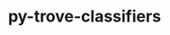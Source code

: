 ---
title: "py-trove-classifiers"
layout: cache
categories: [package, v0.20.1]
meta: {"versions": ["2023.3.9"], "compilers": ["gcc@=11.1.0", "gcc@=11.3.0", "gcc@=7.3.1", "gcc@=7.5.0"], "oss": ["amzn2", "ubuntu18.04", "ubuntu20.04", "ubuntu22.04"], "platforms": ["linux"], "targets": ["aarch64", "neoverse_n1", "ppc64le", "x86_64_v3"], "stacks": ["aws-isc", "aws-isc-aarch64", "data-vis-sdk", "e4s", "e4s-power", "ml-linux-x86_64-cpu", "ml-linux-x86_64-cuda", "ml-linux-x86_64-rocm", "radiuss", "root"], "num_specs": 17, "num_specs_by_stack": {"root": 17, "aws-isc-aarch64": 2, "aws-isc": 1, "e4s-power": 3, "radiuss": 2, "e4s": 4, "data-vis-sdk": 4, "ml-linux-x86_64-rocm": 1, "ml-linux-x86_64-cuda": 1, "ml-linux-x86_64-cpu": 1}}
spec_details: [{"hash": "ethzyvksbvz4qq52qnfovt2y6cvrvmnr", "compiler": "gcc@=7.3.1", "versions": ["2023.3.9"], "os": "amzn2", "platform": "linux", "target": "aarch64", "variants": ["build_system=python_pip"], "stacks": ["root", "aws-isc-aarch64"], "size": "-", "tarball": "https://binaries.spack.io/releases/v0.20.1/build_cache/linux-amzn2-aarch64/gcc-7.3.1/py-trove-classifiers-2023.3.9/linux-amzn2-aarch64-gcc-7.3.1-py-trove-classifiers-2023.3.9-ethzyvksbvz4qq52qnfovt2y6cvrvmnr.spack"}, {"hash": "onkbags6eew3s5dnpyqwf242ixbjqwgs", "compiler": "gcc@=7.3.1", "versions": ["2023.3.9"], "os": "amzn2", "platform": "linux", "target": "neoverse_n1", "variants": ["build_system=python_pip"], "stacks": ["root", "aws-isc-aarch64"], "size": "-", "tarball": "https://binaries.spack.io/releases/v0.20.1/build_cache/linux-amzn2-neoverse_n1/gcc-7.3.1/py-trove-classifiers-2023.3.9/linux-amzn2-neoverse_n1-gcc-7.3.1-py-trove-classifiers-2023.3.9-onkbags6eew3s5dnpyqwf242ixbjqwgs.spack"}, {"hash": "nxbsbwyjqv7pl6qmatjswyzayvlvlgom", "compiler": "gcc@=7.3.1", "versions": ["2023.3.9"], "os": "amzn2", "platform": "linux", "target": "x86_64_v3", "variants": ["build_system=python_pip"], "stacks": ["aws-isc", "root"], "size": "-", "tarball": "https://binaries.spack.io/releases/v0.20.1/build_cache/linux-amzn2-x86_64_v3/gcc-7.3.1/py-trove-classifiers-2023.3.9/linux-amzn2-x86_64_v3-gcc-7.3.1-py-trove-classifiers-2023.3.9-nxbsbwyjqv7pl6qmatjswyzayvlvlgom.spack"}, {"hash": "qqfgquqkuh6b77xq7pangzy6tnpgz44h", "compiler": "gcc@=11.1.0", "versions": ["2023.3.9"], "os": "ubuntu20.04", "platform": "linux", "target": "ppc64le", "variants": ["build_system=python_pip"], "stacks": ["root", "e4s-power"], "size": "-", "tarball": "https://binaries.spack.io/releases/v0.20.1/build_cache/linux-ubuntu20.04-ppc64le/gcc-11.1.0/py-trove-classifiers-2023.3.9/linux-ubuntu20.04-ppc64le-gcc-11.1.0-py-trove-classifiers-2023.3.9-qqfgquqkuh6b77xq7pangzy6tnpgz44h.spack"}, {"hash": "7rd6bcazo7o53rxlafyxeolm4isdyctc", "compiler": "gcc@=7.5.0", "versions": ["2023.3.9"], "os": "ubuntu18.04", "platform": "linux", "target": "x86_64_v3", "variants": ["build_system=python_pip"], "stacks": ["root", "radiuss"], "size": "-", "tarball": "https://binaries.spack.io/releases/v0.20.1/build_cache/linux-ubuntu18.04-x86_64_v3/gcc-7.5.0/py-trove-classifiers-2023.3.9/linux-ubuntu18.04-x86_64_v3-gcc-7.5.0-py-trove-classifiers-2023.3.9-7rd6bcazo7o53rxlafyxeolm4isdyctc.spack"}, {"hash": "pjo2xd4agqiv4quq52b45bi64l2muj4h", "compiler": "gcc@=11.1.0", "versions": ["2023.3.9"], "os": "ubuntu20.04", "platform": "linux", "target": "ppc64le", "variants": ["build_system=python_pip"], "stacks": ["root", "e4s-power"], "size": "-", "tarball": "https://binaries.spack.io/releases/v0.20.1/build_cache/linux-ubuntu20.04-ppc64le/gcc-11.1.0/py-trove-classifiers-2023.3.9/linux-ubuntu20.04-ppc64le-gcc-11.1.0-py-trove-classifiers-2023.3.9-pjo2xd4agqiv4quq52b45bi64l2muj4h.spack"}, {"hash": "64bdksyg7n4jgvmi2pm4p2kl3eamayks", "compiler": "gcc@=7.5.0", "versions": ["2023.3.9"], "os": "ubuntu18.04", "platform": "linux", "target": "x86_64_v3", "variants": ["build_system=python_pip"], "stacks": ["root", "radiuss"], "size": "-", "tarball": "https://binaries.spack.io/releases/v0.20.1/build_cache/linux-ubuntu18.04-x86_64_v3/gcc-7.5.0/py-trove-classifiers-2023.3.9/linux-ubuntu18.04-x86_64_v3-gcc-7.5.0-py-trove-classifiers-2023.3.9-64bdksyg7n4jgvmi2pm4p2kl3eamayks.spack"}, {"hash": "3mmpogp5qhwvyygxheb2vlrwl4wwb4qm", "compiler": "gcc@=11.1.0", "versions": ["2023.3.9"], "os": "ubuntu20.04", "platform": "linux", "target": "ppc64le", "variants": ["build_system=python_pip"], "stacks": ["root", "e4s-power"], "size": "-", "tarball": "https://binaries.spack.io/releases/v0.20.1/build_cache/linux-ubuntu20.04-ppc64le/gcc-11.1.0/py-trove-classifiers-2023.3.9/linux-ubuntu20.04-ppc64le-gcc-11.1.0-py-trove-classifiers-2023.3.9-3mmpogp5qhwvyygxheb2vlrwl4wwb4qm.spack"}, {"hash": "ans7fevl5kl6ch2lomhztcdse5q5hwcq", "compiler": "gcc@=11.1.0", "versions": ["2023.3.9"], "os": "ubuntu20.04", "platform": "linux", "target": "x86_64_v3", "variants": ["build_system=python_pip"], "stacks": ["root", "e4s"], "size": "-", "tarball": "https://binaries.spack.io/releases/v0.20.1/build_cache/linux-ubuntu20.04-x86_64_v3/gcc-11.1.0/py-trove-classifiers-2023.3.9/linux-ubuntu20.04-x86_64_v3-gcc-11.1.0-py-trove-classifiers-2023.3.9-ans7fevl5kl6ch2lomhztcdse5q5hwcq.spack"}, {"hash": "2vnnrqi6iqo4f5valojxqlczwd6teins", "compiler": "gcc@=11.1.0", "versions": ["2023.3.9"], "os": "ubuntu20.04", "platform": "linux", "target": "x86_64_v3", "variants": ["build_system=python_pip"], "stacks": ["root", "data-vis-sdk"], "size": "-", "tarball": "https://binaries.spack.io/releases/v0.20.1/build_cache/linux-ubuntu20.04-x86_64_v3/gcc-11.1.0/py-trove-classifiers-2023.3.9/linux-ubuntu20.04-x86_64_v3-gcc-11.1.0-py-trove-classifiers-2023.3.9-2vnnrqi6iqo4f5valojxqlczwd6teins.spack"}, {"hash": "klxi7okhgaa4rlwv4deq7ejvieqt47pd", "compiler": "gcc@=11.1.0", "versions": ["2023.3.9"], "os": "ubuntu20.04", "platform": "linux", "target": "x86_64_v3", "variants": ["build_system=python_pip"], "stacks": ["root", "data-vis-sdk"], "size": "-", "tarball": "https://binaries.spack.io/releases/v0.20.1/build_cache/linux-ubuntu20.04-x86_64_v3/gcc-11.1.0/py-trove-classifiers-2023.3.9/linux-ubuntu20.04-x86_64_v3-gcc-11.1.0-py-trove-classifiers-2023.3.9-klxi7okhgaa4rlwv4deq7ejvieqt47pd.spack"}, {"hash": "wlujaewo2olon4itsk6pbj5hskbhst4h", "compiler": "gcc@=11.1.0", "versions": ["2023.3.9"], "os": "ubuntu20.04", "platform": "linux", "target": "x86_64_v3", "variants": ["build_system=python_pip"], "stacks": ["root", "e4s"], "size": "-", "tarball": "https://binaries.spack.io/releases/v0.20.1/build_cache/linux-ubuntu20.04-x86_64_v3/gcc-11.1.0/py-trove-classifiers-2023.3.9/linux-ubuntu20.04-x86_64_v3-gcc-11.1.0-py-trove-classifiers-2023.3.9-wlujaewo2olon4itsk6pbj5hskbhst4h.spack"}, {"hash": "m3otwmzluawwcnafiglb2777vn3gt6cz", "compiler": "gcc@=11.1.0", "versions": ["2023.3.9"], "os": "ubuntu20.04", "platform": "linux", "target": "x86_64_v3", "variants": ["build_system=python_pip"], "stacks": ["root", "data-vis-sdk"], "size": "-", "tarball": "https://binaries.spack.io/releases/v0.20.1/build_cache/linux-ubuntu20.04-x86_64_v3/gcc-11.1.0/py-trove-classifiers-2023.3.9/linux-ubuntu20.04-x86_64_v3-gcc-11.1.0-py-trove-classifiers-2023.3.9-m3otwmzluawwcnafiglb2777vn3gt6cz.spack"}, {"hash": "vpg7obso5hr52h2dk2dzythbw23s5nfo", "compiler": "gcc@=11.1.0", "versions": ["2023.3.9"], "os": "ubuntu20.04", "platform": "linux", "target": "x86_64_v3", "variants": ["build_system=python_pip"], "stacks": ["root", "data-vis-sdk"], "size": "-", "tarball": "https://binaries.spack.io/releases/v0.20.1/build_cache/linux-ubuntu20.04-x86_64_v3/gcc-11.1.0/py-trove-classifiers-2023.3.9/linux-ubuntu20.04-x86_64_v3-gcc-11.1.0-py-trove-classifiers-2023.3.9-vpg7obso5hr52h2dk2dzythbw23s5nfo.spack"}, {"hash": "pl4twyzwh5gv6ompozuytj2xjxwoahfk", "compiler": "gcc@=11.1.0", "versions": ["2023.3.9"], "os": "ubuntu20.04", "platform": "linux", "target": "x86_64_v3", "variants": ["build_system=python_pip"], "stacks": ["root", "e4s"], "size": "-", "tarball": "https://binaries.spack.io/releases/v0.20.1/build_cache/linux-ubuntu20.04-x86_64_v3/gcc-11.1.0/py-trove-classifiers-2023.3.9/linux-ubuntu20.04-x86_64_v3-gcc-11.1.0-py-trove-classifiers-2023.3.9-pl4twyzwh5gv6ompozuytj2xjxwoahfk.spack"}, {"hash": "aci4ftp6gh2zyvn4a35cehczkyxp3bcd", "compiler": "gcc@=11.1.0", "versions": ["2023.3.9"], "os": "ubuntu20.04", "platform": "linux", "target": "x86_64_v3", "variants": ["build_system=python_pip"], "stacks": ["root", "e4s"], "size": "-", "tarball": "https://binaries.spack.io/releases/v0.20.1/build_cache/linux-ubuntu20.04-x86_64_v3/gcc-11.1.0/py-trove-classifiers-2023.3.9/linux-ubuntu20.04-x86_64_v3-gcc-11.1.0-py-trove-classifiers-2023.3.9-aci4ftp6gh2zyvn4a35cehczkyxp3bcd.spack"}, {"hash": "k7vzmgaqqyiy7oxszpcjgjhihwqre3kf", "compiler": "gcc@=11.3.0", "versions": ["2023.3.9"], "os": "ubuntu22.04", "platform": "linux", "target": "x86_64_v3", "variants": ["build_system=python_pip"], "stacks": ["root", "ml-linux-x86_64-rocm", "ml-linux-x86_64-cuda", "ml-linux-x86_64-cpu"], "size": "-", "tarball": "https://binaries.spack.io/releases/v0.20.1/build_cache/linux-ubuntu22.04-x86_64_v3/gcc-11.3.0/py-trove-classifiers-2023.3.9/linux-ubuntu22.04-x86_64_v3-gcc-11.3.0-py-trove-classifiers-2023.3.9-k7vzmgaqqyiy7oxszpcjgjhihwqre3kf.spack"}]
---